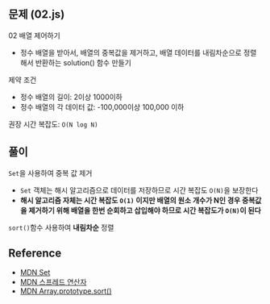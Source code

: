 ## 문제 (02.js)

02 배열 제어하기

- 정수 배열을 받아서, 배열의 중복값을 제거하고,
  배열 데이터를 내림차순으로 정렬해서 반환하는 solution() 함수 만들기

제약 조건

- 정수 배열의 길이: 2이상 1000이하
- 정수 배열의 각 데이터 값: -100,000이상 100,000 이하

권장 시간 복잡도: `O(N log N)`

## 풀이

`Set`을 사용하여 중복 값 제거

- `Set` 객체는 해시 알고리즘으로 데이터를 저장하므로 시간 복잡도 `O(N)`을 보장한다
- **해시 알고리즘 자체는 시간 복잡도 `O(1)` 이지만 배열의 원소 개수가 N인 경우 중복값을 제거하기 위해 배열을 한번 순회하고 삽입해야 하므로 시간 복잡도가 `O(N)`이 된다**

`sort()`함수 사용하여 **내림차순** 정렬

## Reference

- [MDN Set](https://developer.mozilla.org/ko/docs/Web/JavaScript/Reference/Global_Objects/Set)
- [MDN 스프레드 연산자](https://developer.mozilla.org/ko/docs/Web/JavaScript/Reference/Operators/Spread_syntax)
- [MDN Array.prototype.sort()](https://developer.mozilla.org/ko/docs/Web/JavaScript/Reference/Global_Objects/Array/sort)
